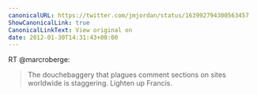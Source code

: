 ```yaml
---
canonicalURL: https://twitter.com/jmjordan/status/163992794300563457
ShowCanonicalLink: true
CanonicalLinkText: View original on
date: 2012-01-30T14:31:43+00:00
---
```

RT @marcroberge:
> The douchebaggery that plagues comment sections on sites worldwide is staggering.  Lighten up Francis.